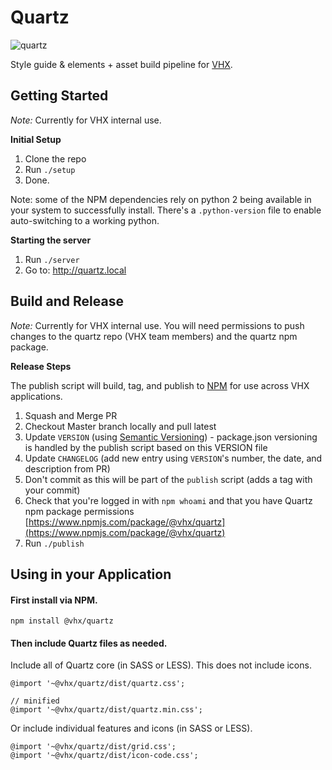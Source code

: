 # Quartz
![quartz](https://github.com/vhx/quartz/blob/master/app/public/quartz.screenshot.jpg)

Style guide &amp; elements + asset build pipeline for [VHX](http://vhx.tv).<br>

## Getting Started

*Note:* Currently for VHX internal use.

**Initial Setup**

1. Clone the repo
1. Run `./setup`
1. Done.

Note: some of the NPM dependencies rely on python 2 being available in your system to successfully install.
There's a `.python-version` file to enable auto-switching to a working python.

**Starting the server**

1. Run `./server`
1. Go to: http://quartz.local

## Build and Release

*Note:* Currently for VHX internal use. You will need permissions to push changes
to the quartz repo (VHX team members) and the quartz npm package.

**Release Steps**

The publish script will build, tag, and publish to [NPM](https://www.npmjs.com/package/@vhx/quartz) for use across VHX applications.

1. Squash and Merge PR
1. Checkout Master branch locally and pull latest
1. Update `VERSION` (using [Semantic Versioning](http://semver.org/)) - package.json versioning is handled by the publish script based on this VERSION file
1. Update `CHANGELOG` (add new entry using `VERSION`'s number, the date, and description from PR)
1. Don't commit as this will be part of the `publish` script (adds a tag with your commit)
1. Check that you're logged in with `npm whoami` and that you have Quartz npm package permissions [https://www.npmjs.com/package/@vhx/quartz](https://www.npmjs.com/package/@vhx/quartz)
1. Run `./publish`

## Using in your Application

#### First install via NPM.
```
npm install @vhx/quartz
```

#### Then include Quartz files as needed.

Include all of Quartz core (in SASS or LESS). This does not include icons.
```
@import '~@vhx/quartz/dist/quartz.css';

// minified
@import '~@vhx/quartz/dist/quartz.min.css';
```

Or include individual features and icons (in SASS or LESS).
```
@import '~@vhx/quartz/dist/grid.css';
@import '~@vhx/quartz/dist/icon-code.css';
```
